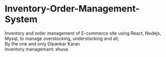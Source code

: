 # Inventory-Order-Management-System
Inventory and order management of E-commerce site using React, Nodejs, Mysql, to manage overstocking, understocking and all;
<br>
By the one and only Dipankar Karan
<br>
Inventory managemant:
shuva
